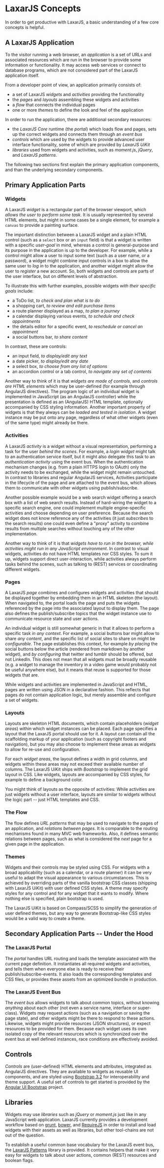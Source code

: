 # LaxarJS Concepts

In order to get productive with LaxarJS, a basic understanding of a few core concepts is helpful.


## A LaxarJS Application

To the visitor running a web browser, an _application_ is a set of URLs and associated resources which are run in the browser to provide some information or functionality.
It may access web services or connect to database programs, which are not considered part of the LaxarJS application itself.

From a developer point of view, an application primarily consists of:

  * a set of LaxarJS _widgets_ and _activities_ providing the functionality
  * the _pages_ and _layouts_ assembling these widgets and activities
  * a _flow_ that connects the individual pages
  * one or more _themes_ to define the look and feel of the application

In order to run the application, there are additional secondary resources:

  * the _LaxarJS Core_ runtime (the _portal_) which loads flow and pages, sets up the correct widgets and connects them through an _event bus_
  * _controls_ which are used by the widgets to provide advanced user interface functionality, some of which are provided by _LaxarJS UiKit_
  * _libraries_ used from widgets and activities, such as _moment.js_, _jQuery_, and _LaxarJS patterns_.

The following two sections first explain the primary application components, and than the underlying secondary components.


## Primary Application Parts


### Widgets

A LaxarJS _widget_ is a rectangular part of the browser viewport, which _allows the user to perform some task_.
It is usually represented by several HTML elements, but might in some cases be a single element, for example a `canvas` to provide a painting surface.

The important distinction between a LaxarJS widget and a plain HTML control (such as a `select` box or an `input` field) is that a widget is written with a specific _user-goal_ in mind, whereas a control is general-purpose and its purpose in the application is up to the developer.
For example, while a control might allow a user to input some text (such as a user name, or a password), a widget might combine input controls in a box to allow the same user to _log in_ to the application, and another widget might allow the user to _register_ a new account.
So, both widgets and controls are parts of the user interface, but on different levels of abstraction.

To illustrate this with further examples, possible widgets _with their specific goals_ include:

  * a ToDo list, _to check and plan what is to do_
  * a shopping cart, _to review and edit purchase items_
  * a route planner displayed as a map, _to plan a journey_
  * a calendar displaying various events, _to schedule and check appointments_
  * the details editor for a specific event, _to reschedule or cancel an appointment_
  * a social buttons bar, _to share content_

In contrast, these are controls:

  * an input field, _to display/edit any text_
  * a date picker, _to display/edit any date_
  * a select box, _to choose from any list of options_
  * an accordion control or a tab control, _to navigate any set of contents_

Another way to think of it is that _widgets are made of controls_, and  _controls are HTML elements_ which may be user-defined (for example through AngularJS directives).
The program logic of an individual widget is implemented in JavaScript (as an AngularJS controller) while the presentation is defined as an (AngularJS) HTML template, optionally accompanied by CSS styling information.
Another important property of widgets is that they always can be _loaded and tested in isolation_.
A widget instance may be put onto any page, regardless of what other widgets (even of the same type) might already be there.


### Activities

A LaxarJS _activity_ is a widget without a visual representation, performing a task for the user _behind the scenes_.
For example, a _login widget_ might talk to an authentication service itself, but it might also delegate this task to an _authentication activity_ using the event bus.
When the authentication mechanism changes (e.g. from a plain HTTPS login to OAuth) only the activity needs to be exchanged, while the widget might remain untouched.
In contrast to libraries and regular AngularJS services, Activities participate in the lifecycle of the page and are attached to the event bus, which allows them to communicate with other widgets using publish/subscribe. 

Another possible example would be a web search widget offering a search box with a list of web search results.
Instead of hard-wiring the widget to a specific search engine, one could implement multiple engine-specific activities and choose depending on user preference.
Because the search widget does not know reference any of the activities (it just _subscribes_ to the search results) one could even define a "proxy" activity to combine results from multiple searches without touching any of the other implementation.

Another way to think of it is that _widgets have to run in the browser, while activities might run in any JavaScript environment_.
In contrast to visual widgets, activities do not have HTML templates nor CSS styles.
To sum it up, widgets support direct user-interaction, while activities always perform tasks behind the scenes, such as talking to (REST) services or coordinating different widgets.


### Pages

A LaxarJS _page_ combines and configures widgets and activities that should be displayed together by embedding them in an HTML skeleton (the layout).
When navigated to, the portal loads the page and puts the widgets referenced by the page into the associated layout to display them.
The page also defines the publish/subscribe topics that the widget instance use to communicate resource state and user actions. 

An individual widget is still somewhat generic in that it allows to perform a specific task _in any context_.
For example, a social buttons bar might allow to share _any content_, and the specific list of social sites to share on might be _configurable_.
The page establishes this context, for example _by placing_ the social buttons below the article (rendered from markdown by another widget), and _by configuring_ that twitter and tumblr should be offered, but not LinkedIn.
This does not mean that all widgets must be broadly reusable (e.g. a widget to manage the inventory in a video game would probably not be useful anywhere else), but it means that reuse is supported for those widgets that are.

While widgets and activities are implemented in JavaScript and HTML, pages are written using JSON in a declarative fashion.
This reflects that pages do not contain application logic, but merely assemble and configure a set of widgets.


### Layouts

Layouts are skeleton HTML documents, which contain placeholders (_widget areas_) within which widget instances can be placed.
Each page specifies a layout that the LaxarJS portal should use for it.
A layout can contain all the scaffolding markup of your application (such as copyright footers and navigation), but you may also choose to implement these areas as widgets to allow for re-use and configuration.

For each _widget areas_, the layout defines a width in grid columns, and widgets within these areas may not exceed their available number of columns.
The LaxarJS UiKit ships with _Bootstrap_ to implement the grid layout in CSS.
Like widgets, layouts are accompanied by CSS styles, for example to define a background color.

You might think of layouts as the opposite of activities: While activities are just widgets without a user interface, layouts are similar to widgets without the logic part -- just HTML templates and CSS.


### The Flow

The flow defines _URL patterns_ that may be used to navigate to the pages of an application, and _relations between pages_.
It is comparable to the routing mechanisms found in many MVC web frameworks.
Also, it defines semantic relations between pages, such as what is considered the _next_ page for a given page in the application.


### Themes

Widgets and their controls may be styled using CSS.
For widgets with a broad applicability (such as a calendar, or a route planner) it can be very useful to adapt the visual appearance to various circumstances.
This is achieved by overriding parts of the vanilla bootstrap CSS classes (shipping with LaxarJS UiKit) with user defined CSS styles.
A theme may specify styles for any control and for any widget that it wants to modify.
Where nothing else is specified, plain bootstrap is used.

The LaxarJS UiKit is based on Compass/SCSS to simplify the generation of user defined themes, but any way to generate Bootstrap-like CSS styles would be a valid way to create a theme.


## Secondary Application Parts -- Under the Hood

### The LaxarJS Portal

The _portal_ handles URL routing and loads the template associated with the current page definition.
It instantiates all required widgets and activities, and tells them when everyone else is ready to receive their publish/subscribe-events.
It also loads the corresponding templates and CSS files, or provides these assets from an optimized bundle in production.


### The LaxarJS Event Bus

The _event bus_ allows widgets to talk about common topics, without knowing _anything_ about each other (not even a service name, interface or super-class).
Widgets may request actions (such as a navigation or saving the page state), and other widgets might be there to respond to these actions.
Likewise, widgets might provide resources (JSON structures), or expect resources to be provided for them.
Because each widget uses its own isolated copy of the relevant resources which is synchronized over the event bus at well defined instances, race conditions are effectively avoided.


## Controls

_Controls_ are (user-defined) HTML elements and attributes, integrated as AngularJS directives.
They are available to widgets as reusable UI components, and are styled using [Bootstrap 3.2](http://getbootstrap.com/) for interoperability and theme support.
A useful set of controls to get started is provided by the [Angular UI Bootstrap](http://angular-ui.github.io/bootstrap/) project.


## Libraries

Widgets may use _libraries_ such as _jQuery_ or _moment.js_ just like in any JavaScript web application.
LaxarJS currently provides a development workflow based on [grunt](http://gruntjs.com/), [bower](http://bower.io/), and [RequireJS](http://requirejs.org/) in order to install and load widgets with their assets as well as libraries, but other tool-chains are not out of the question.

To establish a useful common base vocabulary for the LaxarJS event bus, the [LaxarJS Patterns](https://github.com/LaxarJS/laxar_patterns) library is provided.
It contains helpers that make it very easy for widgets to talk about user actions, common (REST) resources and boolean flags.
